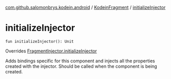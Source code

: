 [com.github.salomonbrys.kodein.android](../index.md) / [KodeinFragment](index.md) / [initializeInjector](.)

# initializeInjector

`fun initializeInjector(): Unit`

Overrides [FragmentInjector.initializeInjector](../-fragment-injector/initialize-injector.md)

Adds bindings specific for this component and injects all the properties created with the injector.
Should be called when the component is being created.

